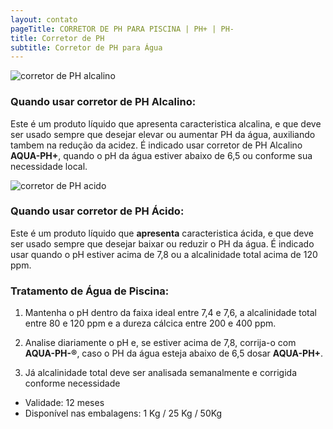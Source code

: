 ```yaml
---
layout: contato
pageTitle: CORRETOR DE PH PARA PISCINA | PH+ | PH- 
title: Corretor de PH
subtitle: Corretor de PH para Água
---
```

<img class="img-responsive pull-right" style="max-width: 50%;" src="../../website/images/corretor de PH alcalino.png" alt="corretor de PH alcalino">

### Quando usar corretor de PH Alcalino:

Este é um produto líquido que apresenta caracteristica alcalina, e que deve ser usado sempre que desejar elevar ou aumentar PH da  água, auxiliando tambem na redução da acidez. 
É indicado usar corretor de PH Alcalino **AQUA-PH+**, quando o pH da água estiver abaixo de 6,5 ou conforme sua necessidade local.  


<p>
<img class="img-responsive pull-right" style="max-width: 50%;" src="../../website/images/corretor de PH acido.png" alt="corretor de PH acido">  

### Quando usar corretor de PH Ácido:

Este é um produto líquido que **apresenta** caracteristica ácida, e que deve ser usado sempre que desejar baixar ou reduzir o PH da  água.
É indicado usar quando o pH estiver acima de 7,8 ou a alcalinidade total acima de 120 ppm. 
</p>

### Tratamento de Água de Piscina:

1) Mantenha o pH dentro da faixa ideal entre 7,4 e 7,6, a alcalinidade total entre 80 e 120 ppm e a dureza cálcica entre 200 e 400 ppm.

2) Analise diariamente o pH e, se estiver acima de 7,8, corrija-o com **AQUA-PH-®**, caso o PH da água esteja abaixo de 6,5 dosar **AQUA-PH+**.
3) Já alcalinidade total deve ser analisada semanalmente e corrigida conforme necessidade  

>

- Validade: 12 meses
- Disponível nas embalagens: 1 Kg / 25 Kg / 50Kg

